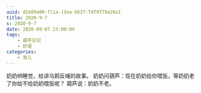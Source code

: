 ```yaml
---
uuid: d2e09a00-f11a-11ea-b627-7df9f79a26a1
title: 2020-9-7
s: 2020-9-7
date: 2020-09-07 23:00:09
tags:
	- 葫芦日记
	- 妙语
categories:
	- 育儿
---
```




奶奶哄睡觉，给讲乌鸦反哺的故事。
奶奶问葫芦：现在奶奶给你喂饭，等奶奶老了你给不给奶奶喂饭呢？
葫芦说：奶奶不老。
